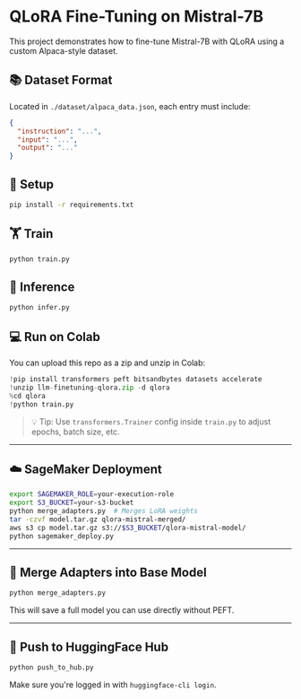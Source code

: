 # QLoRA Fine-Tuning on Mistral-7B

This project demonstrates how to fine-tune Mistral-7B with QLoRA using a custom Alpaca-style dataset.

## 📚 Dataset Format

Located in `./dataset/alpaca_data.json`, each entry must include:
```json
{
  "instruction": "...",
  "input": "...", 
  "output": "..."
}
```

## 🚀 Setup
```bash
pip install -r requirements.txt
```

## 🏋️ Train
```bash
python train.py
```

## 🧪 Inference
```bash
python infer.py
```

## 💻 Run on Colab

You can upload this repo as a zip and unzip in Colab:
```python
!pip install transformers peft bitsandbytes datasets accelerate
!unzip llm-finetuning-qlora.zip -d qlora
%cd qlora
!python train.py
```

> 💡 Tip: Use `transformers.Trainer` config inside `train.py` to adjust epochs, batch size, etc.


---

## ☁️ SageMaker Deployment

```bash
export SAGEMAKER_ROLE=your-execution-role
export S3_BUCKET=your-s3-bucket
python merge_adapters.py  # Merges LoRA weights
tar -czvf model.tar.gz qlora-mistral-merged/
aws s3 cp model.tar.gz s3://$S3_BUCKET/qlora-mistral-model/
python sagemaker_deploy.py
```

---

## 🧩 Merge Adapters into Base Model

```bash
python merge_adapters.py
```

This will save a full model you can use directly without PEFT.

---

## 🚀 Push to HuggingFace Hub

```bash
python push_to_hub.py
```

Make sure you're logged in with `huggingface-cli login`.

